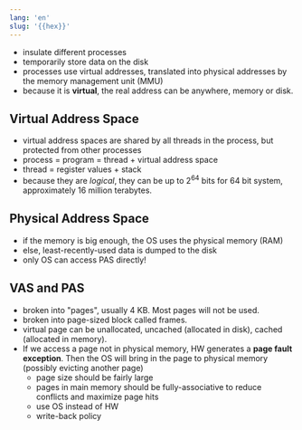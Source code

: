 ```yaml
---
lang: 'en'
slug: '{{hex}}'
---
```


- insulate different processes
- temporarily store data on the disk
- processes use virtual addresses, translated into physical addresses by the memory management unit (MMU)
- because it is **virtual**, the real address can be anywhere, memory or disk.

## Virtual Address Space

- virtual address spaces are shared by all threads in the process, but protected from other processes
- process = program = thread + virtual address space
- thread = register values + stack
- because they are _logical_, they can be up to $2^{64}$ bits for 64 bit system, approximately 16 million terabytes.

## Physical Address Space

- if the memory is big enough, the OS uses the physical memory (RAM)
- else, least-recently-used data is dumped to the disk
- only OS can access PAS directly!

## VAS and PAS

- broken into "pages", usually 4 KB. Most pages will not be used.
- broken into page-sized block called frames.
- virtual page can be unallocated, uncached (allocated in disk), cached (allocated in memory).
- If we access a page not in physical memory, HW generates a **page fault exception**. Then the OS will bring in the page to physical memory (possibly evicting another page)
  - page size should be fairly large
  - pages in main memory should be fully-associative to reduce conflicts and maximize page hits
  - use OS instead of HW
  - write-back policy
